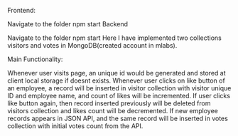 Frontend:

Navigate to the folder
npm start
Backend

Navigate to the folder
npm start
Here I have implemented two collections visitors and votes in MongoDB(created account in mlabs).

Main Functionality:

Whenever user visits page, an unique id would be generated and stored at client local storage if doesnt exists.
Whenever user clicks on like button of an employee, a record will be inserted in visitor collection with visitor unique ID and employee name, and count of likes will be incremented.
If user clicks like button again, then record inserted previously will be deleted from visitors collection and likes count will be decremented.
If new employee records appears in JSON API, and the same record will be inserted in votes collection with initial votes count from the API.